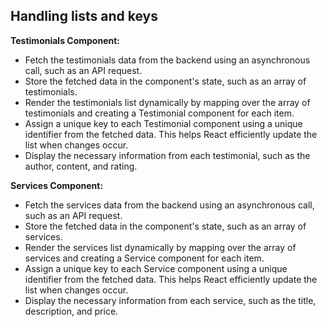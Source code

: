 ## Handling lists and keys

**Testimonials Component:**

- Fetch the testimonials data from the backend using an asynchronous call, such as an API request.
- Store the fetched data in the component's state, such as an array of testimonials.
- Render the testimonials list dynamically by mapping over the array of testimonials and creating a Testimonial component for each item.
- Assign a unique key to each Testimonial component using a unique identifier from the fetched data. This helps React efficiently update the list when changes occur.
- Display the necessary information from each testimonial, such as the author, content, and rating.

**Services Component:**

- Fetch the services data from the backend using an asynchronous call, such as an API request.
- Store the fetched data in the component's state, such as an array of services.
- Render the services list dynamically by mapping over the array of services and creating a Service component for each item.
- Assign a unique key to each Service component using a unique identifier from the fetched data. This helps React efficiently update the list when changes occur.
- Display the necessary information from each service, such as the title, description, and price.
